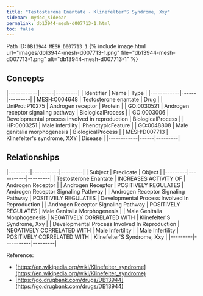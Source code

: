 ```yaml
---
title: "Testosterone Enantate - Klinefelter'S Syndrome, Xxy"
sidebar: mydoc_sidebar
permalink: db13944-mesh-d007713-1.html
toc: false 
---
```



Path ID: `DB13944_MESH_D007713_1`
{% include image.html url="images/db13944-mesh-d007713-1.png" file="db13944-mesh-d007713-1.png" alt="db13944-mesh-d007713-1" %}

## Concepts

|------------|------|---------|
| Identifier | Name | Type    |
|------------|------|---------|
| MESH:C004648 | Testosterone enantate | Drug |
| UniProt:P10275 | Androgen receptor | Protein |
| GO:0030521 | Androgen receptor signaling pathway | BiologicalProcess |
| GO:0003006 | Developmental process involved in reproduction | BiologicalProcess |
| HP:0003251 | Male infertility | PhenotypicFeature |
| GO:0048808 | Male genitalia morphogenesis | BiologicalProcess |
| MESH:D007713 | Klinefelter's syndrome, XXY | Disease |
|------------|------|---------|

## Relationships

|---------|-----------|---------|
| Subject | Predicate | Object  |
|---------|-----------|---------|
| Testosterone Enantate | INCREASES ACTIVITY OF | Androgen Receptor |
| Androgen Receptor | POSITIVELY REGULATES | Androgen Receptor Signaling Pathway |
| Androgen Receptor Signaling Pathway | POSITIVELY REGULATES | Developmental Process Involved In Reproduction |
| Androgen Receptor Signaling Pathway | POSITIVELY REGULATES | Male Genitalia Morphogenesis |
| Male Genitalia Morphogenesis | NEGATIVELY CORRELATED WITH | Klinefelter'S Syndrome, Xxy |
| Developmental Process Involved In Reproduction | NEGATIVELY CORRELATED WITH | Male Infertility |
| Male Infertility | POSITIVELY CORRELATED WITH | Klinefelter'S Syndrome, Xxy |
|---------|-----------|---------|

Reference: 
  - [https://en.wikipedia.org/wiki/Klinefelter_syndrome](https://en.wikipedia.org/wiki/Klinefelter_syndrome)
  - [https://go.drugbank.com/drugs/DB13944](https://go.drugbank.com/drugs/DB13944)
